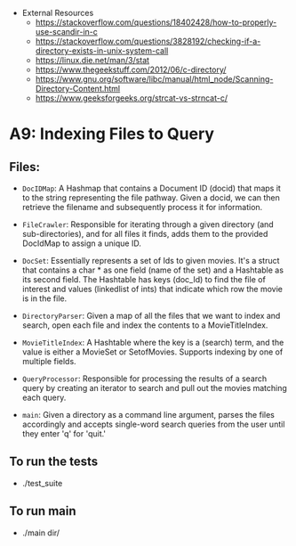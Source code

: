 - External Resources
  - https://stackoverflow.com/questions/18402428/how-to-properly-use-scandir-in-c
  - https://stackoverflow.com/questions/3828192/checking-if-a-directory-exists-in-unix-system-call
  - https://linux.die.net/man/3/stat
  - https://www.thegeekstuff.com/2012/06/c-directory/
  - https://www.gnu.org/software/libc/manual/html_node/Scanning-Directory-Content.html
  - https://www.geeksforgeeks.org/strcat-vs-strncat-c/

# A9: Indexing Files to Query

## Files: 
* ```DocIDMap```: A Hashmap that contains a Document ID (docid) that maps it to the string representing the file pathway. Given a docid, we can then retrieve the filename and subsequently process it for information.

* ```FileCrawler```: Responsible for iterating through a given directory (and sub-directories), and for all files it finds, adds them to the provided DocIdMap to assign a unique ID.

* ```DocSet```: Essentially represents a set of Ids to given movies. It's a struct that contains a char * as one field (name of the set) and a Hashtable as its second field. The Hashtable has keys (doc_Id) to find the file of interest and values (linkedlist of ints) that indicate which row the movie is in the file.

* ```DirectoryParser```: Given a map of all the files that we want to index and search, open each file and index the contents to a MovieTitleIndex.

* ```MovieTitleIndex```: A Hashtable where the key is a (search) term, and the value is either a MovieSet or SetofMovies. Supports indexing by one of multiple fields.

* ```QueryProcessor```: Responsible for processing the results of a search query by creating an iterator to search and pull out the movies matching each query.


* ```main```: Given a directory as a command line argument, parses the files accordingly and accepts single-word search queries from the user until they enter 'q' for 'quit.'


## To run the tests
 - ./test_suite

## To run main
 - ./main dir/

